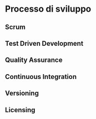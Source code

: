 # Processo di sviluppo

## Scrum

## Test Driven Development

## Quality Assurance

## Continuous Integration

## Versioning

## Licensing
